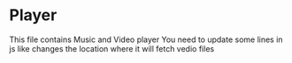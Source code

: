 # Player
This file contains Music and Video player
You need to update some lines in js like changes the location where it will fetch vedio files

